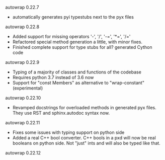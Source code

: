 autowrap 0.22.7

- automatically generates pyi typestubs next to the pyx files


autowrap 0.22.8

- Added support for missing operators '-', '/', '-=', '*=', '/='
- Refactored special method generation a little, with minor fixes.
- Finished complete support for type stubs for all? generated Cython code

autowrap 0.22.9

- Typing of a majority of classes and functions of the codebase
- Requires python 3.7 instead of 3.6 now
- Support for "const Members" as alternative to "wrap-constant" (experimental)

autowrap 0.22.10

- Revamped docstrings for overloaded methods in generated pyx files. They use RST and sphinx.autodoc syntax now.

autowrap 0.22.11

- Fixes some issues with typing support on python side
- Added a real C++ bool converter. C++ bools in a pxd will now be real booleans
  on python side. Not "just" ints and will also be typed like that.

autowrap 0.22.12

